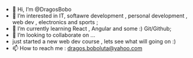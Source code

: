 - 👋 Hi, I’m @DragosBobo
- 👀 I’m interested in IT, softawre development , personal development , web dev , electronics and sports ;
- 🌱 I’m currently learning React , Angular and some :)  Git/Github;
- 💞️ I’m looking to collaborate on ...
- just started a new web dev course , lets see what will going on :)
- 📫 How to reach me : dragos.boboluta@yahoo.com 

<!---
DragosBobo/DragosBobo is a ✨ special ✨ repository because its `README.md` (this file) appears on your GitHub profile.
You can click the Preview link to take a look at your changes.
--->
